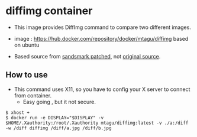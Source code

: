 # diffimg container
* This image provides DiffImg command to compare two different images.

* image : https://hub.docker.com/repository/docker/mtagu/diffimg
   based on ubuntu

* Based source from [sandsmark patched](https://github.com/sandsmark/diffimg), not [original source](https://sourceforge.net/projects/diffimg/).


## How to use
* This command uses X11, so you have to config your X server to connect from container.
    + Easy going , but it not secure.
	
```shell
$ xhost +
$ docker run -e DISPLAY="$DISPLAY" -v $HOME/.Xauthority:/root/.Xauthority mtagu/diffimg:latest -v ./a:/diff -w /diff diffimg /diff/a.jpg /diff/b.jpg
```
    
